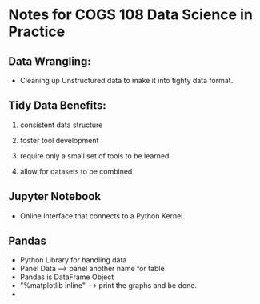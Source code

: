 # Notes for COGS 108 Data Science in Practice

## Data Wrangling:
- Cleaning up Unstructured data to make it into tighty data format.

## Tidy Data Benefits:
1. consistent data structure
2. foster tool development
3. require only a small set of tools to be learned 

4. allow for datasets to be combined

## Jupyter Notebook
- Online Interface that connects to a Python Kernel.

## Pandas
- Python Library for handling data
- Panel Data --> panel another name for table
- Pandas is DataFrame Object
- "%matplotlib inline" --> print the graphs and be done.
- 